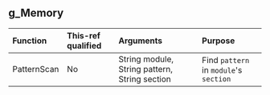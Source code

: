 ## g_Memory

| Function | This-ref qualified | Arguments | Purpose |
| :-- | :-- | :-- | :-- |
| PatternScan | No | String module, String pattern, String section | Find `pattern` in `module`'s `section` |